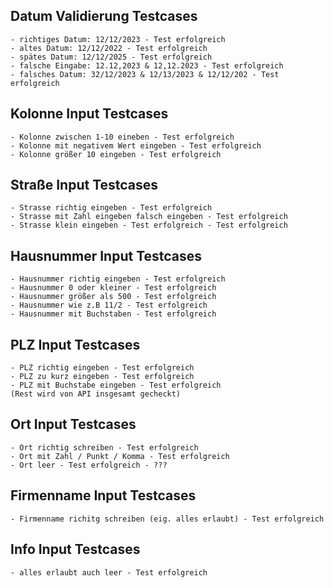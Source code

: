 ## Datum Validierung Testcases
    - richtiges Datum: 12/12/2023 - Test erfolgreich
    - altes Datum: 12/12/2022 - Test erfolgreich
    - spätes Datum: 12/12/2025 - Test erfolgreich
    - falsche Eingabe: 12.12,2023 & 12,12.2023 - Test erfolgreich
    - falsches Datum: 32/12/2023 & 12/13/2023 & 12/12/202 - Test erfolgreich

## Kolonne Input Testcases
    - Kolonne zwischen 1-10 eineben - Test erfolgreich
    - Kolonne mit negativem Wert eingeben - Test erfolgreich
    - Kolonne größer 10 eingeben - Test erfolgreich

## Straße Input Testcases
    - Strasse richtig eingeben - Test erfolgreich
    - Strasse mit Zahl eingeben falsch eingeben - Test erfolgreich
    - Strasse klein eingeben - Test erfolgreich - Test erfolgreich

## Hausnummer Input Testcases
    - Hausnummer richtig eingeben - Test erfolgreich
    - Hausnummer 0 oder kleiner - Test erfolgreich
    - Hausnummer größer als 500 - Test erfolgreich
    - Hausnummer wie z.B 11/2 - Test erfolgreich
    - Hausnummer mit Buchstaben - Test erfolgreich

## PLZ Input Testcases
    - PLZ richtig eingeben - Test erfolgreich
    - PLZ zu kurz eingeben - Test erfolgreich
    - PLZ mit Buchstabe eingeben - Test erfolgreich
    (Rest wird von API insgesamt gecheckt)

## Ort Input Testcases
    - Ort richtig schreiben - Test erfolgreich
    - Ort mit Zahl / Punkt / Komma - Test erfolgreich
    - Ort leer - Test erfolgreich - ???

## Firmenname Input Testcases
    - Firmenname richitg schreiben (eig. alles erlaubt) - Test erfolgreich

## Info Input Testcases
    - alles erlaubt auch leer - Test erfolgreich
